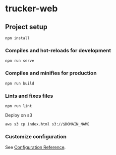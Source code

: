 # trucker-web

## Project setup
```
npm install
```

### Compiles and hot-reloads for development
```
npm run serve
```

### Compiles and minifies for production
```
npm run build
```

### Lints and fixes files
```
npm run lint
```

Deploy on s3
```
aws s3 cp index.html s3://$DOMAIN_NAME
```
### Customize configuration
See [Configuration Reference](https://cli.vuejs.org/config/).

